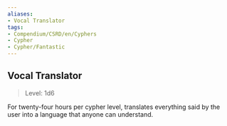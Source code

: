 ```yaml
---
aliases:
- Vocal Translator
tags:
- Compendium/CSRD/en/Cyphers
- Cypher
- Cypher/Fantastic
---
```


  
## Vocal Translator  
>Level: 1d6  
  
For twenty-four hours per cypher level, translates everything said by the user into a language that anyone can understand.